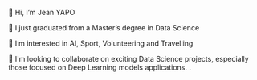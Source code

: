 👋 Hi, I’m Jean YAPO

🌱 I just graduated from a Master’s degree in Data Science

👀 I’m interested in AI, Sport, Volunteering and Travelling

💞️ I'm looking to collaborate on exciting Data Science projects, especially those focused on Deep Learning models applications.
.
